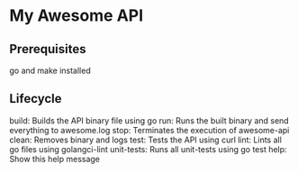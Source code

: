# My Awesome API

## Prerequisites

go and make installed

## Lifecycle

build: Builds the API binary file using go
run: Runs the built binary and send everything to awesome.log
stop: Terminates the execution of awesome-api
clean: Removes binary and logs
test: Tests the API using curl
lint: Lints all go files using golangci-lint
unit-tests: Runs all unit-tests using go test
help: Show this help message
